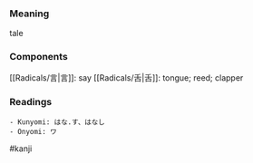 ### Meaning

tale

### Components

[[Radicals/言|言]]: say [[Radicals/舌|舌]]: tongue; reed; clapper

### Readings

```
- Kunyomi: はな.す、はなし
- Onyomi: ワ
```

#kanji